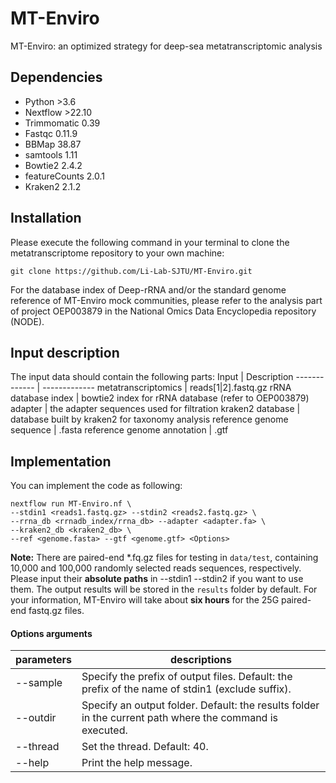 # MT-Enviro
MT-Enviro: an optimized strategy for deep-sea metatranscriptomic analysis
## Dependencies
- Python >3.6
- Nextflow >22.10
- Trimmomatic 0.39
- Fastqc 0.11.9
- BBMap 38.87
- samtools 1.11
- Bowtie2 2.4.2
- featureCounts 2.0.1
- Kraken2 2.1.2

##  Installation
Please execute the following command in your terminal to clone the metatranscriptome repository to your own machine:
```shell
git clone https://github.com/Li-Lab-SJTU/MT-Enviro.git
```
For the database index of Deep-rRNA and/or the standard genome reference of MT-Enviro mock communities, please refer to the analysis part of project OEP003879 in the National Omics Data Encyclopedia repository (NODE).

## Input description 
The input data should contain the following parts:
Input  | Description
------------- | -------------
metatranscriptomics | reads[1\|2].fastq.gz
rRNA database index  | bowtie2 index for rRNA database (refer to OEP003879)
adapter | the adapter sequences used for filtration
kraken2 database | database built by kraken2 for taxonomy analysis
reference genome sequence | .fasta
reference genome annotation | .gtf


## Implementation
You can implement the code as following:
```shell
nextflow run MT-Enviro.nf \
--stdin1 <reads1.fastq.gz> --stdin2 <reads2.fastq.gz> \
--rrna_db <rrnadb_index/rrna_db> --adapter <adapter.fa> \
--kraken2_db <kraken2_db> \
--ref <genome.fasta> --gtf <genome.gtf> <Options> 
```
**Note:** There are paired-end *.fq.gz files for testing in  `data/test`, containing 10,000 and 100,000 randomly selected reads sequences, respectively. Please input their **absolute paths** in --stdin1 --stdin2 if you want to use them. The output results will be stored in the `results` folder by default. For your information, MT-Enviro will take about **six hours** for the 25G paired-end fastq.gz files. 


#### Options arguments
|parameters|descriptions|
|---|---|
|--sample|Specify the prefix of output files. Default: the prefix of the name of stdin1 (exclude suffix).|
|--outdir|Specify an output folder. Default: the results folder in the current path where the command is executed.|
|--thread| Set the thread. Default: 40.|
|--help|Print the help message.|
